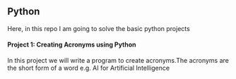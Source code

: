 ## Python
Here, in this repo I am going to solve the basic python projects

#### Project 1: Creating Acronyms using Python

In this project we will write a program to create acronyms.The acronyms are the short form of a word e.g. AI for Artificial Intelligence
